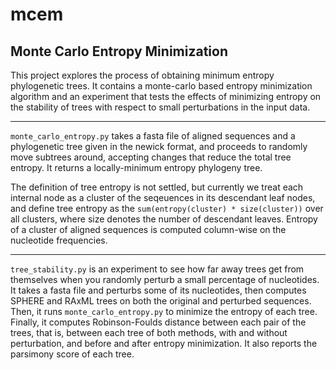# mcem
## Monte Carlo Entropy Minimization 

This project explores the process of obtaining minimum entropy phylogenetic trees. It contains a monte-carlo based entropy minimization algorithm and an experiment that tests the effects of minimizing entropy on the stability of trees with respect to small perturbations in the input data. 

----

`monte_carlo_entropy.py` takes a fasta file of aligned sequences and a phylogenetic tree given in the newick format, and proceeds to randomly move subtrees around, accepting changes that reduce the total tree entropy. It returns a locally-minimum entropy phylogeny tree.

The definition of tree entropy is not settled, but currently we treat each internal node as a cluster of the seqeuences in its descendant leaf nodes, and define tree entropy as the `sum(entropy(cluster) * size(cluster))` over all clusters, where size denotes the number of descendant leaves. Entropy of a cluster of aligned sequences is computed column-wise on the nucleotide frequencies.

----

`tree_stability.py` is an experiment to see how far away trees get from themselves when you randomly perturb a small percentage of nucleotides. It takes a fasta file and perturbs some of its nucleotides, then computes SPHERE and RAxML trees on both the original and perturbed sequences. Then, it runs `monte_carlo_entropy.py` to minimize the entropy of each tree. Finally, it computes Robinson-Foulds distance between each pair of the trees, that is, between each tree of both methods, with and without perturbation, and before and after entropy minimization. It also reports the parsimony score of each tree.
